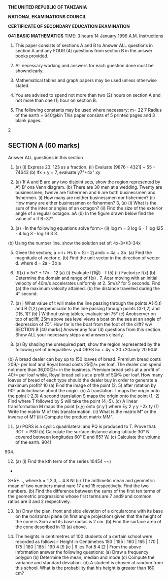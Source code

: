 **THE UNITED REPUBLIC OF TANZANIA**

**NATIONAL EKAMINATIONS COUNCIL**

**CERTIFICATE OF SECONDARY EDUCATION EKAMINATION**

**041 BASIC MATHEMATICS**
TIME: 3 hours 14 January 1999 A.M.
Instructions

1. This paper consists of sections A and B
to
Answer ALL questions in section A and any FOUR (4) questions from section B in the answer books provided.

3. All necessary working and answers for each guestion done must be shownclearly.

4. Mathematical tables and graph papers may be used unless otherwise stated.

5. You are advised to spend not more than two (2) hours on section A and not more than one (1)
hour on section B.

6. The following constants may be used where necessary:
m= 22
7
Radius of the earth = 640@kin
This paper consists ef 5 printed pages and 3 blank pages.

2

## SECTION A (60 marks)
Answer ALL guestions in this section

1. (a) (i) Express 23. 123 as a fraction.
(ii) Evaluate (9876 - 4321] + 55 - 74643
(b) Ifx + y = 7, evaluate y7°+4x"
xy

2. (a) 1f A and B are any two disjoint sets, show the region represented by A’) B’ ona
Venn diagram.
(b) There are 30 men at a wedding. Twenty are businessmen, twelve are fishermen and
6 are both businessmen and fishermen.
(i) How many are neither businessmen nor fishermen?
(ii) How many are either businessmen or fishermen?
3, (a) (i) What is the sum of the interior angles of an octagon?
(ii) Find the size of the exterior angle of a regular octagon.
aA
(b) In the figure drawn below find the value of x if B=37°.

4. (a) -1n the following equations solve form:-
(ii) log m = 3 log 6 - 1 log 125 - 4 log 3 - log 16
3 3

(b) Using the number line. show the solution set of:
4x-3<¢3-34x

5. Given the vectors; a =-i+ Hs b = Si - 2j andc = 4a + 3b.
(a) Find the magnitude of vector c.
(b) Find the unit vector in the direction of vector d. where d = 2a - 3b a

6. Iff(x) = 5x? + 17x - 12
(a) (i) Evaluate f(1@) - f (5)
(ii) Factorize f(x)
(b) Determine the domain and range of f(x)
. 7. Acar moving with an initial velocity of 40m/s accelerates uniformly at 2. 5m/s? for 5 seconds. Find
{a) the maximum velocity attained.
(b) the distance travelled during the 4” second.

8. (a) | What value of t will make the line passing through the points A(-5,t)
and B (1,2) perpendicular to the line passing through points
C(-1,2) and D(5, 1)?
(b) | Without using tables, evaluate sin 75°
(c) Anobserver on top of acliff, 25m above sea level views a boat on the sea at an angle of depression of 75”. How far is the boat from the foot of the cliff?
ww SECTION B [40 marks]
Answer any four (4) questions from this section. Show ALL your necessary steps and answers clearly.

9. (a) By shading the unrequired part, show the region represented by the following set of inequalities:
y<4
ORES
5x + 4y < 20
x20andy 20
904!

(b) A bread dealer can buy up to 150 loaves of bread. Premium bread costs 209/- per loaf and
Royal bread costs 25@/= per loaf. The dealer can spend not more than 36,00@/= in the business. Premium bread sells at a profit of 40/= per loaf while, Royal bread sells at a profit of 5@% per loaf. How many loaves of bread of each type should the dealer buy in order to generate a maximum profit?
10 (a) Find the image of the point (2. 5) after rotation by 90° anticlockwise about the origin.
(b) A translation T maps the origin onto the point (-2,3)
   A second translation S maps the origin onto the point (1,-2)
Find where T followed by S will take the point (4,-5).
(c) A linear transformation M maps the point (x,y) onto (x’.y’) where
Ey 2 y y =2x ty
(1) Write the matrix M of this transformation.
(ii) What is the matrix M” or the inverse of M?
(iii) Compute the product matrix MM".

11. (a) PQRS is a cyclic quadrilateral and PQ is produced to T. Prove that:
ROT = PSR
(b) Calculate the surface distance along latitude 30° N covered between longitudes 60" E and 65? W.
(c) Calculate the volume of the earth.
904!

904)

12. (a) (i) Find the kth term of the series
10454
~~)
+
S+5+..., where k = 1,2,3,...
4 8
NI
(ii) The arithmetic mean and geometric mean of two numbers mand nare 17 and 15
respectively. Find the two numbers.
(b) Find the difference between the sums of the first ten terms of the geometric progressions whose first terms are 7 and9 and common ratios are 3 and 2
respectively.

13. (a) Draw the plan, front and side elevation of a circularcone with its base on the horizontai plane (in first angle projection) given that the height of the cone is 3cm and its base radius is 2 cm.
(b) Find the surface area of the cone described in 13 (a) above.

14. The heights in centimetres of 100 students of a certain school were recorded as follows:-
Height in
Centimetres 150 | 155 | 160 | 165 | 170 | 175 | 180 | 185 | 190
4 [9 [ie | 6 jes Pot 8 4 [2 |
From the above information answer the following questions:
(a) Draw a frequency polygon
(b) Determine the mean, median and mode
(c) Compute the variance and standard deviation.
(d) A student is chosen at random from this school. What is the probability that his height is greater than 160 cm?